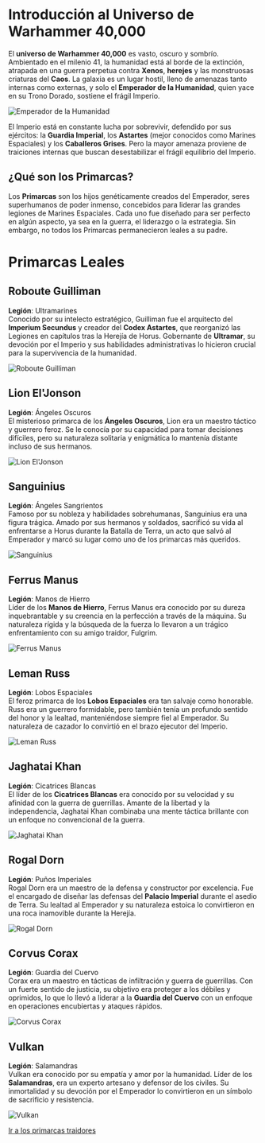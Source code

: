 # Introducción al Universo de Warhammer 40,000

El **universo de Warhammer 40,000** es vasto, oscuro y sombrío. Ambientado en el milenio 41, la humanidad está al borde de la extinción, atrapada en una guerra perpetua contra **Xenos**, **herejes** y las monstruosas criaturas del **Caos**. La galaxia es un lugar hostil, lleno de amenazas tanto internas como externas, y solo el **Emperador de la Humanidad**, quien yace en su Trono Dorado, sostiene el frágil Imperio.

![Emperador de la Humanidad](![image](https://github.com/user-attachments/assets/a9600772-fcee-420c-b3e8-891b9036dc16))

El Imperio está en constante lucha por sobrevivir, defendido por sus ejércitos: la **Guardia Imperial**, los **Astartes** (mejor conocidos como Marines Espaciales) y los **Caballeros Grises**. Pero la mayor amenaza proviene de traiciones internas que buscan desestabilizar el frágil equilibrio del Imperio.

## ¿Qué son los Primarcas?

Los **Primarcas** son los hijos genéticamente creados del Emperador, seres superhumanos de poder inmenso, concebidos para liderar las grandes legiones de Marines Espaciales. Cada uno fue diseñado para ser perfecto en algún aspecto, ya sea en la guerra, el liderazgo o la estrategia. Sin embargo, no todos los Primarcas permanecieron leales a su padre.


# Primarcas Leales

## Roboute Guilliman
**Legión**: Ultramarines  
Conocido por su intelecto estratégico, Guilliman fue el arquitecto del **Imperium Secundus** y creador del **Codex Astartes**, que reorganizó las Legiones en capítulos tras la Herejía de Horus. Gobernante de **Ultramar**, su devoción por el Imperio y sus habilidades administrativas lo hicieron crucial para la supervivencia de la humanidad.

![Roboute Guilliman](https://example.com/guilliman.jpg)

## Lion El'Jonson
**Legión**: Ángeles Oscuros  
El misterioso primarca de los **Ángeles Oscuros**, Lion era un maestro táctico y guerrero feroz. Se le conocía por su capacidad para tomar decisiones difíciles, pero su naturaleza solitaria y enigmática lo mantenía distante incluso de sus hermanos.

![Lion El'Jonson](https://example.com/lion.jpg)

## Sanguinius
**Legión**: Ángeles Sangrientos  
Famoso por su nobleza y habilidades sobrehumanas, Sanguinius era una figura trágica. Amado por sus hermanos y soldados, sacrificó su vida al enfrentarse a Horus durante la Batalla de Terra, un acto que salvó al Emperador y marcó su lugar como uno de los primarcas más queridos.

![Sanguinius](https://example.com/sanguinius.jpg)

## Ferrus Manus
**Legión**: Manos de Hierro  
Líder de los **Manos de Hierro**, Ferrus Manus era conocido por su dureza inquebrantable y su creencia en la perfección a través de la máquina. Su naturaleza rígida y la búsqueda de la fuerza lo llevaron a un trágico enfrentamiento con su amigo traidor, Fulgrim.

![Ferrus Manus](https://example.com/ferrus.jpg)

## Leman Russ
**Legión**: Lobos Espaciales  
El feroz primarca de los **Lobos Espaciales** era tan salvaje como honorable. Russ era un guerrero formidable, pero también tenía un profundo sentido del honor y la lealtad, manteniéndose siempre fiel al Emperador. Su naturaleza de cazador lo convirtió en el brazo ejecutor del Imperio.

![Leman Russ](https://example.com/leman.jpg)

## Jaghatai Khan
**Legión**: Cicatrices Blancas  
El líder de los **Cicatrices Blancas** era conocido por su velocidad y su afinidad con la guerra de guerrillas. Amante de la libertad y la independencia, Jaghatai Khan combinaba una mente táctica brillante con un enfoque no convencional de la guerra.

![Jaghatai Khan](https://example.com/jaghatai.jpg)

## Rogal Dorn
**Legión**: Puños Imperiales  
Rogal Dorn era un maestro de la defensa y constructor por excelencia. Fue el encargado de diseñar las defensas del **Palacio Imperial** durante el asedio de Terra. Su lealtad al Emperador y su naturaleza estoica lo convirtieron en una roca inamovible durante la Herejía.

![Rogal Dorn](https://example.com/dorn.jpg)

## Corvus Corax
**Legión**: Guardia del Cuervo  
Corax era un maestro en tácticas de infiltración y guerra de guerrillas. Con un fuerte sentido de justicia, su objetivo era proteger a los débiles y oprimidos, lo que lo llevó a liderar a la **Guardia del Cuervo** con un enfoque en operaciones encubiertas y ataques rápidos.

![Corvus Corax](https://example.com/corax.jpg)

## Vulkan
**Legión**: Salamandras  
Vulkan era conocido por su empatía y amor por la humanidad. Líder de los **Salamandras**, era un experto artesano y defensor de los civiles. Su inmortalidad y su devoción por el Emperador lo convirtieron en un símbolo de sacrificio y resistencia.

![Vulkan](https://example.com/vulkan.jpg)

[Ir a los primarcas traidores](primarcas_traidores.md)
